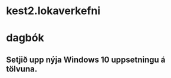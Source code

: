 # kest2.lokaverkefni

<h1> dagbók </h1>

<h2>Setjið upp nýja Windows 10 uppsetningu á tölvuna.</h2>
